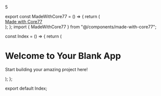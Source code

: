 5

<dyad-write path="src/components/made-with-core77.tsx" description="write-description">
export const MadeWithCore77 = () => {
  return (
    <div className="p-4 text-center">
      <a
        href="https://www.core77.com/"
        target="_blank"
        rel="noopener noreferrer"
        className="text-sm text-gray-500 hover:text-gray-700 dark:text-gray-400 dark:hover:text-gray-200"
      >
        Made with Core77
      </a>
    </div>
  );
};
</dyad-write>

<dyad-write path="src/pages/Index.tsx" description="write-description">
import { MadeWithCore77 } from "@/components/made-with-core77";

const Index = () => {
  return (
    <div className="min-h-screen flex items-center justify-center bg-gray-100">
      <div className="text-center">
        <h1 className="text-4xl font-bold mb-4">Welcome to Your Blank App</h1>
        <p className="text-xl text-gray-600">
          Start building your amazing project here!
        </p>
      </div>
      <MadeWithCore77 />
    </div>
  );
};

export default Index;
</dyad-write>
